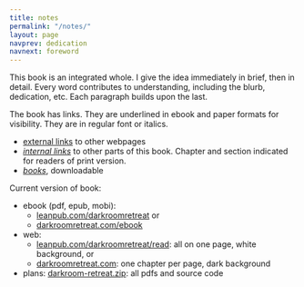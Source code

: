```yaml
---
title: notes
permalink: "/notes/"
layout: page
navprev: dedication
navnext: foreword
---
```


This book is an integrated whole. I give the idea immediately in brief, then in detail. Every word contributes to understanding, including the blurb, dedication, etc. Each paragraph builds upon the last.

The book has links. They are underlined in ebook and paper formats for visibility. They are in regular font or italics.

- <u>external links</u> to other webpages
- <u><em>internal links</em></u> to other parts of this book. Chapter and section indicated for readers of print version.
- <u><em>books</em></u>, downloadable 

Current version of book:

- ebook (pdf, epub, mobi):
    - [leanpub.com/darkroomretreat](http://leanpub.com/darkroomretreat) or
    - [darkroomretreat.com/ebook](/ebook)
- web:
    - [leanpub.com/darkroomretreat/read](http://leanpub.com/darkroomretreat/read): all on one page, white background, or
    - [darkroomretreat.com](http://darkroomretreat.com): one chapter per page, dark background
- plans: [darkroom-retreat.zip](/darkroom-retreat.zip/ ): all pdfs and source code

